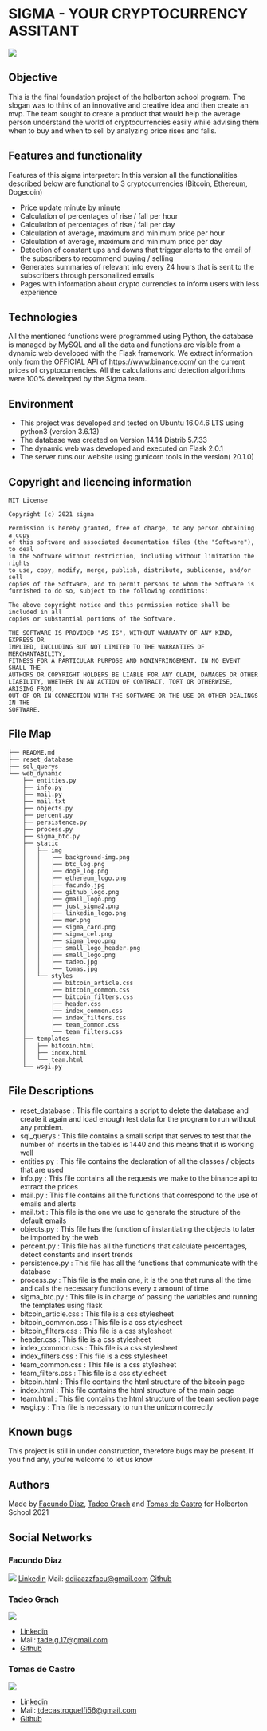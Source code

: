 # SIGMA - YOUR CRYPTOCURRENCY ASSITANT
<img src="https://github.com/facu2279/proyecto_final/blob/main/web_dynamic/static/img/sigma_logo.png"/>

## Objective

This is the final foundation project of the holberton school program. The slogan was to think of an innovative and creative idea and then create an mvp. The team sought to create a product that would help the average person understand the world of cryptocurrencies easily while advising them when to buy and when to sell by analyzing price rises and falls.

## Features and functionality

Features of this sigma interpreter:
In this version all the functionalities described below are functional to 3 cryptocurrencies (Bitcoin, Ethereum, Dogecoin)

- Price update minute by minute
- Calculation of percentages of rise / fall per hour
- Calculation of percentages of rise / fall per day
- Calculation of average, maximum and minimum price per hour
- Calculation of average, maximum and minimum price per day
- Detection of constant ups and downs that trigger alerts to the email of the subscribers to recommend buying / selling
- Generates summaries of relevant info every 24 hours that is sent to the subscribers through personalized emails
- Pages with information about crypto currencies to inform users with less experience

## Technologies

All the mentioned functions were programmed using Python, the database is managed by MySQL and all the data and functions are visible from a dynamic web developed with the Flask framework.
We extract information only from the OFFICIAL API of https://www.binance.com/ on the current prices of cryptocurrencies. All the calculations and detection algorithms were 100% developed by the Sigma team.

## Environment

- This project was developed and tested on Ubuntu 16.04.6 LTS using python3 (version 3.6.13)
- The database was created on Version 14.14 Distrib 5.7.33
- The dynamic web was developed and executed on Flask 2.0.1
- The server runs our website using gunicorn tools in the version( 20.1.0)

## Copyright and licencing information
```
MIT License

Copyright (c) 2021 sigma

Permission is hereby granted, free of charge, to any person obtaining a copy
of this software and associated documentation files (the "Software"), to deal
in the Software without restriction, including without limitation the rights
to use, copy, modify, merge, publish, distribute, sublicense, and/or sell
copies of the Software, and to permit persons to whom the Software is
furnished to do so, subject to the following conditions:

The above copyright notice and this permission notice shall be included in all
copies or substantial portions of the Software.

THE SOFTWARE IS PROVIDED "AS IS", WITHOUT WARRANTY OF ANY KIND, EXPRESS OR
IMPLIED, INCLUDING BUT NOT LIMITED TO THE WARRANTIES OF MERCHANTABILITY,
FITNESS FOR A PARTICULAR PURPOSE AND NONINFRINGEMENT. IN NO EVENT SHALL THE
AUTHORS OR COPYRIGHT HOLDERS BE LIABLE FOR ANY CLAIM, DAMAGES OR OTHER
LIABILITY, WHETHER IN AN ACTION OF CONTRACT, TORT OR OTHERWISE, ARISING FROM,
OUT OF OR IN CONNECTION WITH THE SOFTWARE OR THE USE OR OTHER DEALINGS IN THE
SOFTWARE.
```

## File Map
```
├── README.md
├── reset_database
├── sql_querys
└── web_dynamic
    ├── entities.py
    ├── info.py
    ├── mail.py
    ├── mail.txt
    ├── objects.py
    ├── percent.py
    ├── persistence.py
    ├── process.py
    ├── sigma_btc.py
    ├── static
    │   ├── img
    │   │   ├── background-img.png
    │   │   ├── btc_log.png
    │   │   ├── doge_log.png
    │   │   ├── ethereum_logo.png
    │   │   ├── facundo.jpg
    │   │   ├── github_logo.png
    │   │   ├── gmail_logo.png
    │   │   ├── just_sigma2.png
    │   │   ├── linkedin_logo.png
    │   │   ├── mer.png
    │   │   ├── sigma_card.png
    │   │   ├── sigma_cel.png
    │   │   ├── sigma_logo.png
    │   │   ├── small_logo_header.png
    │   │   ├── small_logo.png
    │   │   ├── tadeo.jpg
    │   │   └── tomas.jpg
    │   └── styles
    │       ├── bitcoin_article.css
    │       ├── bitcoin_common.css
    │       ├── bitcoin_filters.css
    │       ├── header.css
    │       ├── index_common.css
    │       ├── index_filters.css
    │       ├── team_common.css
    │       └── team_filters.css
    ├── templates
    │   ├── bitcoin.html
    │   ├── index.html
    │   └── team.html
    └── wsgi.py
```

## File Descriptions

- reset_database : This file contains a script to delete the database and create it again and load enough test data for the program to run without any problem.
- sql_querys : This file contains a small script that serves to test that the number of inserts in the tables is 1440 and this means that it is working well
- entities.py : This file contains the declaration of all the classes / objects that are used
- info.py : This file contains all the requests we make to the binance api to extract the prices
- mail.py : This file contains all the functions that correspond to the use of emails and alerts
- mail.txt : This file is the one we use to generate the structure of the default emails
- objects.py : This file has the function of instantiating the objects to later be imported by the web
- percent.py : This file has all the functions that calculate percentages, detect constants and insert trends
- persistence.py : This file has all the functions that communicate with the database
- process.py : This file is the main one, it is the one that runs all the time and calls the necessary functions every x amount of time
- sigma_btc.py : This file is in charge of passing the variables and running the templates using flask
- bitcoin_article.css : This file is a css stylesheet
- bitcoin_common.css : This file is a css stylesheet
- bitcoin_filters.css : This file is a css stylesheet
- header.css : This file is a css stylesheet
- index_common.css : This file is a css stylesheet
- index_filters.css : This file is a css stylesheet
- team_common.css : This file is a css stylesheet
- team_filters.css : This file is a css stylesheet
- bitcoin.html : This file contains the html structure of the bitcoin page
- index.html : This file contains the html structure of the main page
- team.html : This file contains the html structure of the team section page
- wsgi.py : This file is necessary to run the unicorn correctly

## Known bugs

This project is still in under construction, therefore bugs may be present. If you find any, you're welcome to let us know

## Authors
Made by [Facundo Diaz](https://github.com/facu2279), [Tadeo Grach](https://github.com/tadeograch) and [Tomas de Castro](https://github.com/tomi1710) for Holberton School 2021 

## Social Networks

### Facundo Diaz

<img src="https://github.com/facu2279/proyecto_final/blob/main/web_dynamic/static/img/facundo.jpg"/> [Linkedin](https://www.linkedin.com/in/facundo-diaz-noya/) Mail: ddiiaazzfacu@gmail.com [Github](https://github.com/facu2279)

### Tadeo Grach

<img src="https://github.com/facu2279/proyecto_final/blob/main/web_dynamic/static/img/tadeo.jpg"/>

- [Linkedin](https://www.linkedin.com/in/tadeo-grach-toledo/)
- Mail: tade.g.17@gmail.com
- [Github](https://github.com/tadeograch)

### Tomas de Castro

<img src="https://github.com/facu2279/proyecto_final/blob/main/web_dynamic/static/img/tomas.jpg"/>

- [Linkedin](https://www.linkedin.com/in/tomas-de-castro-guelfi-1872a1211/)
- Mail: tdecastroguelfi56@gmail.com
- [Github](https://github.com/tomi1710)
